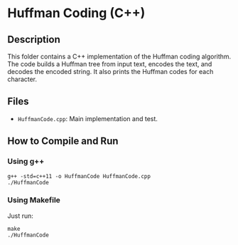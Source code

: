 # Huffman Coding (C++)

## Description
This folder contains a C++ implementation of the Huffman coding algorithm. The code builds a Huffman tree from input text, encodes the text, and decodes the encoded string. It also prints the Huffman codes for each character.

## Files
- `HuffmanCode.cpp`: Main implementation and test.

## How to Compile and Run

### Using g++
```
g++ -std=c++11 -o HuffmanCode HuffmanCode.cpp
./HuffmanCode
```

### Using Makefile
Just run:
```
make
./HuffmanCode
```
